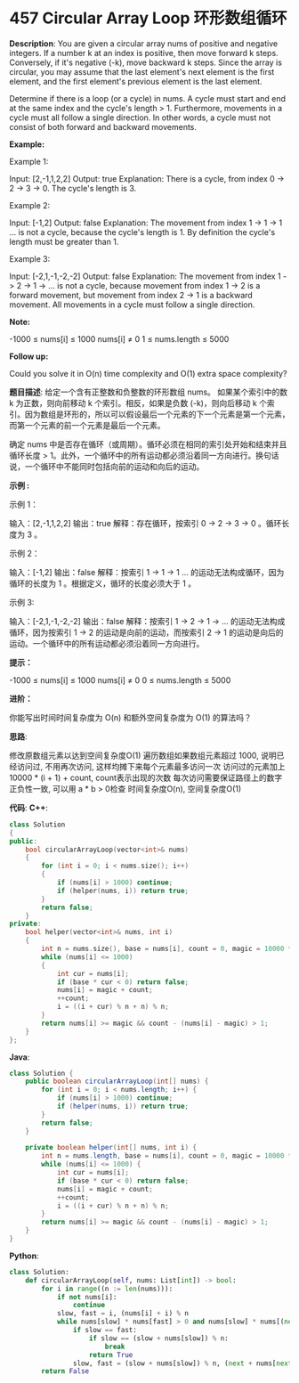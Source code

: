 # 457 Circular Array Loop 环形数组循环

__Description__:
You are given a circular array nums of positive and negative integers. If a number k at an index is positive, then move forward k steps. Conversely, if it's negative (-k), move backward k steps. Since the array is circular, you may assume that the last element's next element is the first element, and the first element's previous element is the last element.

Determine if there is a loop (or a cycle) in nums. A cycle must start and end at the same index and the cycle's length > 1. Furthermore, movements in a cycle must all follow a single direction. In other words, a cycle must not consist of both forward and backward movements.

__Example:__

Example 1:

Input: [2,-1,1,2,2]
Output: true
Explanation: There is a cycle, from index 0 -> 2 -> 3 -> 0. The cycle's length is 3.

Example 2:

Input: [-1,2]
Output: false
Explanation: The movement from index 1 -> 1 -> 1 ... is not a cycle, because the cycle's length is 1. By definition the cycle's length must be greater than 1.

Example 3:

Input: [-2,1,-1,-2,-2]
Output: false
Explanation: The movement from index 1 -> 2 -> 1 -> ... is not a cycle, because movement from index 1 -> 2 is a forward movement, but movement from index 2 -> 1 is a backward movement. All movements in a cycle must follow a single direction.

__Note:__

-1000 ≤ nums[i] ≤ 1000
nums[i] ≠ 0
1 ≤ nums.length ≤ 5000

__Follow up:__

Could you solve it in O(n) time complexity and O(1) extra space complexity?

__题目描述__:
给定一个含有正整数和负整数的环形数组 nums。 如果某个索引中的数 k 为正数，则向前移动 k 个索引。相反，如果是负数 (-k)，则向后移动 k 个索引。因为数组是环形的，所以可以假设最后一个元素的下一个元素是第一个元素，而第一个元素的前一个元素是最后一个元素。

确定 nums 中是否存在循环（或周期）。循环必须在相同的索引处开始和结束并且循环长度 > 1。此外，一个循环中的所有运动都必须沿着同一方向进行。换句话说，一个循环中不能同时包括向前的运动和向后的运动。

__示例 :__

示例 1：

输入：[2,-1,1,2,2]
输出：true
解释：存在循环，按索引 0 -> 2 -> 3 -> 0 。循环长度为 3 。

示例 2：

输入：[-1,2]
输出：false
解释：按索引 1 -> 1 -> 1 ... 的运动无法构成循环，因为循环的长度为 1 。根据定义，循环的长度必须大于 1 。

示例 3:

输入：[-2,1,-1,-2,-2]
输出：false
解释：按索引 1 -> 2 -> 1 -> ... 的运动无法构成循环，因为按索引 1 -> 2 的运动是向前的运动，而按索引 2 -> 1 的运动是向后的运动。一个循环中的所有运动都必须沿着同一方向进行。

__提示：__

-1000 ≤ nums[i] ≤ 1000
nums[i] ≠ 0
0 ≤ nums.length ≤ 5000

__进阶：__

你能写出时间时间复杂度为 O(n) 和额外空间复杂度为 O(1) 的算法吗？

__思路__:

修改原数组元素以达到空间复杂度O(1)
遍历数组如果数组元素超过 1000, 说明已经访问过, 不用再次访问, 这样均摊下来每个元素最多访问一次
访问过的元素加上 10000 \* (i + 1) + count, count表示出现的次数
每次访问需要保证路径上的数字正负性一致, 可以用 a \* b > 0检查
时间复杂度O(n), 空间复杂度O(1)

__代码__:
__C++__:

```C++
class Solution 
{
public:
    bool circularArrayLoop(vector<int>& nums) 
    {
        for (int i = 0; i < nums.size(); i++) 
        {
            if (nums[i] > 1000) continue;
            if (helper(nums, i)) return true;
        }
        return false;
    }
private:
    bool helper(vector<int>& nums, int i) 
    {
        int n = nums.size(), base = nums[i], count = 0, magic = 10000 * (i + 1);
        while (nums[i] <= 1000) 
        {
            int cur = nums[i];
            if (base * cur < 0) return false;
            nums[i] = magic + count;
            ++count;
            i = ((i + cur) % n + n) % n;
        }
        return nums[i] >= magic && count - (nums[i] - magic) > 1;
    }
};
```

__Java__:

```Java
class Solution {
    public boolean circularArrayLoop(int[] nums) {
        for (int i = 0; i < nums.length; i++) {
            if (nums[i] > 1000) continue;
            if (helper(nums, i)) return true;
        }
        return false;
    }
    
    private boolean helper(int[] nums, int i) {
        int n = nums.length, base = nums[i], count = 0, magic = 10000 * (i + 1);
        while (nums[i] <= 1000) {
            int cur = nums[i];
            if (base * cur < 0) return false;
            nums[i] = magic + count;
            ++count;
            i = ((i + cur) % n + n) % n;
        }
        return nums[i] >= magic && count - (nums[i] - magic) > 1;
    }
}
```

__Python__:

```Python
class Solution:
    def circularArrayLoop(self, nums: List[int]) -> bool:
        for i in range((n := len(nums))):
            if not nums[i]:
                continue
            slow, fast = i, (nums[i] + i) % n
            while nums[slow] * nums[fast] > 0 and nums[slow] * nums[(next := (fast + nums[fast]) % n)] > 0:
                if slow == fast:
                    if slow == (slow + nums[slow]) % n:
                        break
                    return True
                slow, fast = (slow + nums[slow]) % n, (next + nums[next]) % n
        return False
```
